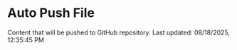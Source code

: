 # Auto Push File

Content that will be pushed to GitHub repository.
Last updated: 08/18/2025, 12:35:45 PM